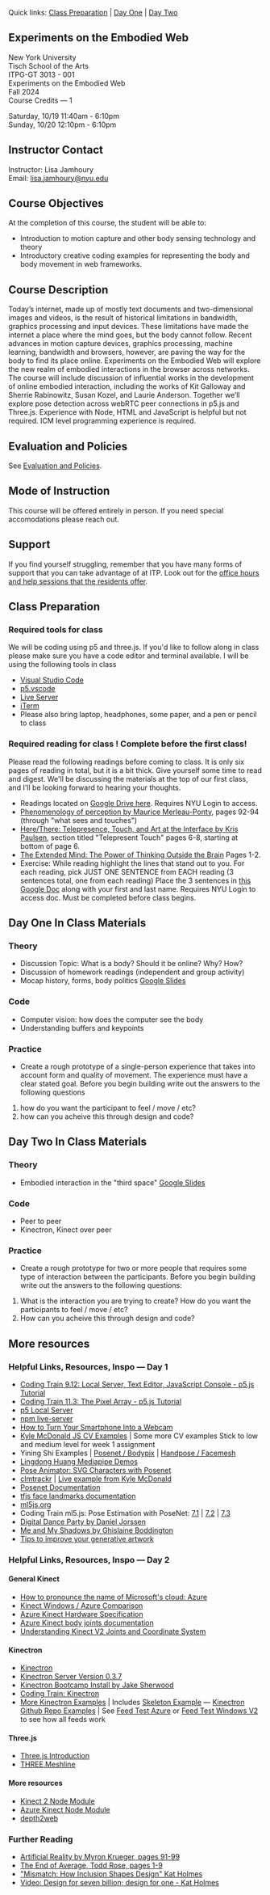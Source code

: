 Quick links: [Class Preparation](#class-preparation) | [Day One](#day-one-in-class-materials) | [Day Two](#day-two-in-class-materials) 

## Experiments on the Embodied Web 


New York University  
Tisch School of the Arts  
ITPG-GT 3013 - 001  
Experiments on the Embodied Web  
Fall 2024  
Course Credits — 1  

Saturday, 10/19 11:40am - 6:10pm  
Sunday, 10/20 12:10pm - 6:10pm  

## Instructor Contact

Instructor: Lisa Jamhoury  
Email: lisa.jamhoury@nyu.edu

## Course Objectives
At the completion of this course, the student will be able to:

- Introduction to motion capture and other body sensing technology and theory 
- Introductory creative coding examples for representing the body and body movement in web frameworks. 

## Course Description

Today’s internet, made up of mostly text documents and two-dimensional images and videos, is the result of historical limitations in bandwidth, graphics processing and input devices. These limitations have made the internet a place where the mind goes, but the body cannot follow. Recent advances in motion capture devices, graphics processing, machine learning, bandwidth and browsers, however, are paving the way for the body to find its place online. Experiments on the Embodied Web will explore the new realm of embodied interactions in the browser across networks. The course will include discussion of influential works in the development of online embodied interaction, including the works of Kit Galloway and Sherrie Rabinowitz, Susan Kozel, and Laurie Anderson. Together we’ll explore pose detection across webRTC peer connections in p5.js and Three.js. Experience with Node, HTML and JavaScript is helpful but not required. ICM level programming experience is required.

## Evaluation and Policies

See [Evaluation and Policies](/policies.md).

## Mode of Instruction

This course will be offered entirely in person. If you need special accomodations please reach out. 

## Support

If you find yourself struggling, remember that you have many forms of support that you can take advantage of at ITP. Look out for the [office hours and help sessions that the residents offer](https://itp.nyu.edu/residents/contact-the-residents/). 

## Class Preparation 

### Required tools for class 

We will be coding using p5 and three.js. If you'd like to follow along in class please make sure you have a code editor and terminal available. I will be using the following tools in class 

- [Visual Studio Code](https://code.visualstudio.com/)
- [p5.vscode](https://marketplace.visualstudio.com/items?itemName=samplavigne.p5-vscode)
- [Live Server](https://marketplace.visualstudio.com/items?itemName=ritwickdey.LiveServer)
- [iTerm](https://iterm2.com/)
- Please also bring laptop, headphones, some paper, and a pen or pencil to class

### Required reading for class ! Complete before the first class! 

Please read the following readings before coming to class. It is only six pages of reading in total, but it is a bit thick. Give yourself some time to read and digest. We'll be discussing the materials at the top of our first class, and I'll be looking forward to hearing your thoughts. 

- Readings located on [Google Drive here](https://drive.google.com/drive/folders/1f38QY-0t23d-S_U3265s8vtKPOPRodG3?usp=sharing). Requires NYU Login to access. 
- [Phenomenology of perception by Maurice Merleau-Ponty](https://drive.google.com/file/d/1xHP96xLGLJasFpEcwCLtYRBVf29x2N0x/view?usp=drive_link), pages 92-94 (through "what sees and touches")
- [Here/There: Telepresence, Touch, and Art at the Interface by Kris Paulsen](https://drive.google.com/file/d/18o0pNtYZz6qwTM3kNTxX41P0NaaCAPya/view?usp=drive_link), section titled "Telepresent Touch" pages 6-8, starting at bottom of page 6.
- [The Extended Mind: The Power of Thinking Outside the Brain](https://drive.google.com/file/d/1aN4eHnycAdRNbcw_qE5w3I9PfP2-yqf-/view?usp=drive_link) Pages 1-2. 
- Exercise: While reading highlight the lines that stand out to you. For each reading, pick JUST ONE SENTENCE from EACH reading (3 sentences total, one from each reading) Place the 3 sentences in [this Google Doc](https://docs.google.com/document/d/1WFhy2c2t_jvf7b-erPVCgwRNSDOiHz5zzDP4Dd4VOY4/edit?usp=sharing) along with your first and last name. Requires NYU Login to access doc. Must be completed before class begins.

## Day One In Class Materials 

### Theory 

- Discussion Topic: What is a body? Should it be online? Why? How? 
- Discussion of homework readings (independent and group activity)
- Mocap history, forms, body politics [Google Slides](https://docs.google.com/presentation/d/1qgpGtGiLlRR9DyI5A3oMUjLAOiqBMJOShj-jgAmCoL4/edit?usp=sharing)

### Code

- Computer vision: how does the computer see the body
- Understanding buffers and keypoints 

### Practice 

- Create a rough prototype of a single-person experience that takes into account form and quality of movement. The experience must have a clear stated goal. Before you begin building write out the answers to the following questions 
1. how do you want the participant to feel / move / etc?
2. how can you acheive this through design and code?

## Day Two In Class Materials 

### Theory 

- Embodied interaction in the "third space" [Google Slides](https://docs.google.com/presentation/d/1sJ4Vd6ZlwUMPAeQ3eFfkatguL00LWJLsXO679xzlBXY/edit?usp=sharing)  

### Code

- Peer to peer
- Kinectron, Kinect over peer

### Practice 

- Create a rough prototype for two or more people that requires some type of interaction between the participants. Before you begin building write out the answers to the following questions:  
1. What is the interaction you are trying to create? How do you want the participants to feel / move / etc? 
2. How can you acheive this through design and code?

## More resources 

### Helpful Links, Resources, Inspo — Day 1
- [Coding Train 9.12: Local Server, Text Editor, JavaScript Console - p5.js Tutorial](https://www.youtube.com/watch?v=UCHzlUiDD10)
- [Coding Train 11.3: The Pixel Array - p5.js Tutorial](https://www.youtube.com/watch?v=nMUMZ5YRxHI)
- [p5 Local Server](https://github.com/processing/p5.js/wiki/Local-server)
- [npm live-server](https://www.npmjs.com/package/live-server)
- [How to Turn Your Smartphone Into a Webcam](https://www.wired.com/story/use-your-phone-as-webcam/#:~:text=Install%20EpocCam%20Webcam%20Viewer%20from,network%20and%20launch%20the%20apps.)
- [Kyle McDonald JS CV Examples](https://kylemcdonald.github.io/cv-examples/) | Some more CV examples Stick to low and medium level for week 1 assignment
- Yining Shi Examples | [Posenet / Bodypix](https://github.com/yining1023/machine-learning-for-the-web/tree/master/week3-pose) | [Handpose / Facemesh](https://github.com/yining1023/machine-learning-for-the-web/tree/master/face-hand)
- [Lingdong Huang Mediapipe Demos](https://github.com/LingDong-/handpose-facemesh-demos)
- [Pose Animator: SVG Characters with Posenet](https://blog.tensorflow.org/2020/05/pose-animator-open-source-tool-to-bring-svg-characters-to-life.html)
- [clmtrackr](https://github.com/auduno/clmtrackr) | [Live example from Kyle McDonald](https://kylemcdonald.github.io/cv-examples/FaceTracking/)
- [Posenet Documentation](https://github.com/tensorflow/tfjs-models/tree/master/posenet)
- [tfjs face landmarks documentation](https://github.com/tensorflow/tfjs-models/tree/master/face-landmarks-detection)
- [ml5js.org](https://ml5js.org/)
- Coding Train ml5.js: Pose Estimation with PoseNet: [7.1](https://thecodingtrain.com/learning/ml5/7.1-posenet.html) | [7.2](https://thecodingtrain.com/learning/ml5/7.2-pose-classifier.html) | [7.3](https://thecodingtrain.com/learning/ml5/7.3-pose-regression.html)
- [Digital Dance Party by Daniel Jorssen](https://www.instagram.com/p/CASdHnMBRFt/)
- [Me and My Shadows by Ghislaine Boddington](http://www.bodydataspace.net/projects/meandmyshadow/)
- [Tips to improve your generative artwork](https://tylerxhobbs.com/essays/2018/tips-to-improve-your-generative-artwork)

### Helpful Links, Resources, Inspo — Day 2

#### General Kinect 
- [How to pronounce the name of Microsoft's cloud: Azure](https://www.youtube.com/watch?v=AmP11EgEM4g)
- [Kinect Windows / Azure Comparison](https://docs.microsoft.com/en-us/azure/kinect-dk/windows-comparison)
- [Azure Kinect Hardware Specification](https://docs.microsoft.com/en-us/azure/kinect-dk/hardware-specification)
- [Azure Kinect body joints documentation](https://docs.microsoft.com/en-us/azure/Kinect-dk/body-joints)
- [Understanding Kinect V2 Joints and Coordinate System](https://medium.com/@lisajamhoury/understanding-kinect-v2-joints-and-coordinate-system-4f4b90b9df16)

#### Kinectron
- [Kinectron](https://kinectron.github.io/)
- [Kinectron Server Version 0.3.7](https://github.com/kinectron/kinectron/releases/tag/0.3.7)
- [Kinectron Bootcamp Install by Jake Sherwood](https://jakesherwood.com/blog/body_ewah/kinectron-install)
- [Coding Train: Kinectron](https://www.youtube.com/watch?v=BV6xK3EOznI)
- [More Kinectron Examples](https://kinectron.github.io/docs/example-simple-skeleton.html) | Includes [Skeleton Example](https://kinectron.github.io/docs/example-skeleton-images-windows.html) 
— [Kinectron Github Repo Examples](https://github.com/kinectron/kinectron/tree/master/examples) | See [Feed Test Azure](https://github.com/kinectron/kinectron/tree/master/examples/azure_examples/p5_examples/feedTest) or [Feed Test Windows V2](https://github.com/kinectron/kinectron/tree/master/examples/windows_examples/p5_examples/feedTest) to see how all feeds work

#### Three.js 
- [Three.js Introduction](https://threejs.org/docs/#manual/en/introduction/Creating-a-scene)
- [THREE.Meshline](https://github.com/spite/THREE.MeshLine)

#### More resources
- [Kinect 2 Node Module](https://github.com/wouterverweirder/kinect2)
- [Azure Kinect Node Module](https://github.com/wouterverweirder/kinect-azure)
- [depth2web](https://github.com/js6450/depth2web)



### Further Reading 
- [Artificial Reality by Myron Krueger, pages 91-99](https://github.com/lisajamhoury/The-Body-Everywhere-and-Here-2021/blob/main/readings/artificial_reality_5.pdf)
- [The End of Average, Todd Rose, pages 1-9](https://github.com/lisajamhoury/The-Body-Everywhere-and-Here-2021/blob/main/readings/end_of_avg_intro.pdf)
- ["Mismatch: How Inclusion Shapes Design" Kat Holmes](https://mitpress.mit.edu/books/mismatch)
- [Video: Design for seven billion; design for one - Kat Holmes](https://www.youtube.com/watch?v=vPH1exUrSh8)



